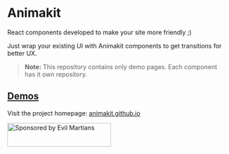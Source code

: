 # Animakit
React components developed to make your site more friendly ;)

Just wrap your existing UI with Animakit components to get transitions for better UX.

> **Note:** This repository contains only demo pages. Each component has it own repository.

## [Demos](https://animakit.github.io)

Visit the project homepage: [animakit.github.io](https://animakit.github.io)


<a href="https://evilmartians.com/?utm_source=animakit">
  <img src="https://evilmartians.com/badges/sponsored-by-evil-martians.svg"
       alt="Sponsored by Evil Martians" width="236" height="54">
</a>
